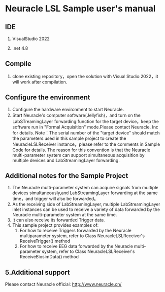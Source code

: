# Neuracle LSL Sample user's manual

## IDE
 1.  VisualStudio 2022
  
 2. .net 4.8

## Compile
1. clone existing repository，open the solution with Visual Studio 2022，it will work after compilation.

## Configure the environment
1. Configure the hardware environment to start Neuracle.
2. Start Neuracle's computer software(Jellyfish)，and turn on the LabSTreamingLayer forwarding function for the target device，keep the software run in "Formal Acquisition" mode.Please contact Neuracle. Inc for details.
   Note：The serial number of the "target device" should match the parameters used in this sample project to create the NeuracleLSLReceiver instance，please refer to the comments in Sample Code for details. The reason for this convention is that the Neuracle multi-parameter system can support simultaneous acquisition by multiple devices and LabStreamingLayer forwarding.

## Additional notes for the Sample Project
1. The Neuracle multi-parameter system can acquire signals from multiple devices simultaneously,and LabStreamingLayer forwarding at the same time，and trigger will also be forwarded。
2. As the receiving side of LabStreamingLayer, multiple LabStreamingLayer inlet instances can be used to receive a variety of data forwarded by the Neuracle multi-parameter system at the same time.
3. It can also receive its forwarded Trigger data.
4. This sample project provides examples of:
   1. For how to receive Triggers forwarded by the Neuracle multiparameter system, refer to Class NeuracleLSLReceiver's ReceiveTrigger() method
   2. For how to receive EEG data forwarded by the Neuracle multi-parameter system, refer to Class NeuracleLSLReceiver's ReceiveBiosimData() method

## 5.Additional support
Please contact Neuracle official: http://www.neuracle.cn/